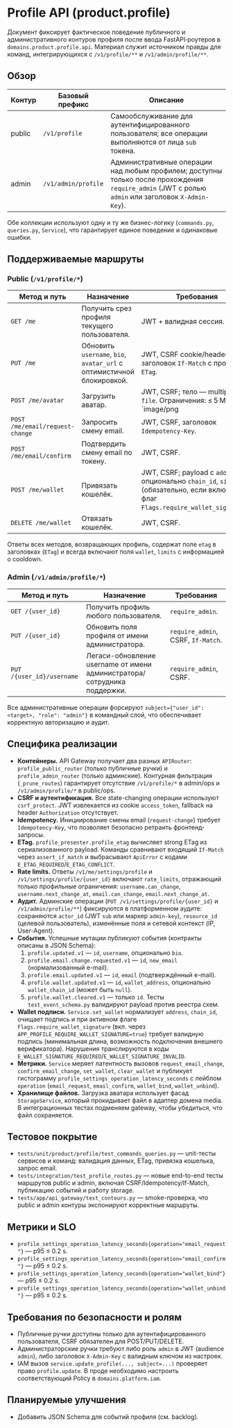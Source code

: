 # Profile API (product.profile)

Документ фиксирует фактическое поведение публичного и административного контуров профиля
после ввода FastAPI‑роутеров в `domains.product.profile.api`. Материал служит источником
правды для команд, интегрирующихся с `/v1/profile/**` и `/v1/admin/profile/**`.

## Обзор

| Контур | Базовый префикс | Описание |
|--------|-----------------|----------|
| public | `/v1/profile` | Самообслуживание для аутентифицированного пользователя; все операции выполняются от лица `sub` токена. |
| admin  | `/v1/admin/profile` | Административные операции над любым профилем; доступны только после прохождения `require_admin` (JWT с ролью `admin` или заголовок `X-Admin-Key`). |

Обе коллекции используют одну и ту же бизнес-логику (`commands.py`, `queries.py`, `Service`),
что гарантирует единое поведение и одинаковые ошибки.

## Поддерживаемые маршруты

### Public (`/v1/profile/*`)

| Метод и путь | Назначение | Требования |
|--------------|------------|------------|
| `GET /me` | Получить срез профиля текущего пользователя. | JWT + валидная сессия. |
| `PUT /me` | Обновить `username`, `bio`, `avatar_url` c оптимистичной блокировкой. | JWT, CSRF cookie/header, заголовок `If-Match` с прошлым `ETag`. |
| `POST /me/avatar` | Загрузить аватар. | JWT, CSRF; тело — multipart `file`. Ограничения: ≤ 5 МБ, `image/png|jpeg|webp`. |
| `POST /me/email/request-change` | Запросить смену email. | JWT, CSRF, заголовок `Idempotency-Key`. |
| `POST /me/email/confirm` | Подтвердить смену email по токену. | JWT, CSRF. |
| `POST /me/wallet` | Привязать кошелёк. | JWT, CSRF; payload с `address`, опционально `chain_id`, `signature` (обязательно, если включён флаг `Flags.require_wallet_signature`). |
| `DELETE /me/wallet` | Отвязать кошелёк. | JWT, CSRF. |

Ответы всех методов, возвращающих профиль, содержат поле `etag` в заголовках (`ETag`) и
всегда включают поля `wallet`, `limits` с информацией о cooldown.

### Admin (`/v1/admin/profile/*`)

| Метод и путь | Назначение | Требования |
|--------------|------------|------------|
| `GET /{user_id}` | Получить профиль любого пользователя. | `require_admin`. |
| `PUT /{user_id}` | Обновить поля профиля от имени администратора. | `require_admin`, CSRF, `If-Match`. |
| `PUT /{user_id}/username` | Легаси-обновление username от имени администратора/сотрудника поддержки. | `require_admin`, CSRF. |

Все административные операции форсируют `subject={"user_id": <target>, "role": "admin"}` в
командный слой, что обеспечивает корректную авторизацию и аудит.

## Специфика реализации

- **Контейнеры.** API Gateway получает два разных `APIRouter`: `profile_public_router`
  (только публичные ручки) и `profile_admin_router` (только админские). Контурная фильтрация
  (`_prune_routes`) гарантирует отсутствие `/v1/profile/*` в admin/ops и `/v1/admin/profile/*`
  в public/ops.
- **CSRF и аутентификация.** Все state-changing операции используют `csrf_protect`. JWT
  извлекается из cookie `access_token`, fallback на header `Authorization` отсутствует.
- **Idempotency.** Инициирование смены email (`request-change`) требует `Idempotency-Key`,
  что позволяет безопасно ретраить фронтенд-запросы.
- **ETag.** `profile_presenter.profile_etag` вычисляет strong ETag из сериализованного
  payload. Команды сравнивают входящий `If-Match` через `assert_if_match` и выбрасывают
  `ApiError` с кодами `E_ETAG_REQUIRED`/`E_ETAG_CONFLICT`.
- **Rate limits.** Ответы `/v1/me/settings/profile` и `/v1/settings/profile/{user_id}`
  включают `rate_limits`, отражающий только профильные ограничения:
  `username.can_change`, `username.next_change_at`, `email.can_change`, `email.next_change_at`.
- **Аудит.** Админские операции (`PUT /v1/settings/profile/{user_id}` и
  `/v1/admin/profile/**`) фиксируются в платформенном аудите: сохраняются `actor_id`
  (JWT `sub` или маркер `admin-key`), `resource_id` (целевой пользователь), изменённые
  поля и сетевой контекст (IP, User-Agent).
- **События.** Успешные мутации публикуют события (контракты описаны в JSON Schema):
  1. `profile.updated.v1` — `id`, `username`, опционально `bio`.
  2. `profile.email.change.requested.v1` — `id`, `new_email` (нормализованный e-mail).
  3. `profile.email.updated.v1` — `id`, `email` (подтверждённый e-mail).
  4. `profile.wallet.updated.v1` — `id`, `wallet_address`, опционально `wallet_chain_id` (может быть `null`).
  5. `profile.wallet.cleared.v1` — только `id`.
  Тесты `test_event_schema.py` валидируют payload против реестра схем.
- **Wallet подписи.** `Service.set_wallet` нормализует `address`, `chain_id`, очищает
  подпись и при активном флаге `Flags.require_wallet_signature` (вкл. через
  `APP_PROFILE_REQUIRE_WALLET_SIGNATURE=true`) требует валидную подпись (минимальная
  длина, возможность подключения внешнего верификатора). Нарушения транслируются в коды
  `E_WALLET_SIGNATURE_REQUIRED`/`E_WALLET_SIGNATURE_INVALID`.
- **Метрики.** `Service` меряет латентность вызовов `request_email_change`,
  `confirm_email_change`, `set_wallet`, `clear_wallet` и публикует гистограмму
  `profile_settings_operation_latency_seconds` с лейблом `operation`
  (`email_request`, `email_confirm`, `wallet_bind`, `wallet_unbind`).
- **Хранилище файлов.** Загрузка аватара использует фасад `StorageService`, который
  прокидывает файл в адаптер домена media. В интеграционных тестах подменяем gateway,
  чтобы убедиться, что файл сохраняется.

## Тестовое покрытие

- `tests/unit/product/profile/test_commands_queries.py` — unit-тесты сервисов и команд:
  валидация данных, ETag, привязка кошелька, запрос email.
- `tests/integration/test_profile_routes.py` — новые end-to-end тесты маршрутов public и
  admin, включая CSRF/Idempotency/If-Match, публикацию событий и работу storage.
- `tests/app/api_gateway/test_contours.py` — smoke-проверка, что public и admin контуры
  экспонируют корректные маршруты.

## Метрики и SLO

- `profile_settings_operation_latency_seconds{operation="email_request"}` — p95 ≤ 0.2 s.
- `profile_settings_operation_latency_seconds{operation="email_confirm"}` — p95 ≤ 0.2 s.
- `profile_settings_operation_latency_seconds{operation="wallet_bind"}` — p95 ≤ 0.2 s.
- `profile_settings_operation_latency_seconds{operation="wallet_unbind"}` — p95 ≤ 0.2 s.

## Требования по безопасности и ролям

- Публичные ручки доступны только для аутентифицированного пользователя, CSRF обязателен
  для POST/PUT/DELETE.
- Администраторские ручки требуют либо роль `admin` в JWT (audience `admin`), либо
  заголовок `X-Admin-Key` с валидным ключом из настроек.
- IAM вызов `service.update_profile(..., subject=...)` проверяет право `profile.update`.
  В проде необходимо настроить соответствующий Policy в `domains.platform.iam`.

## Планируемые улучшения

- Добавить JSON Schema для событий профиля (см. backlog).
